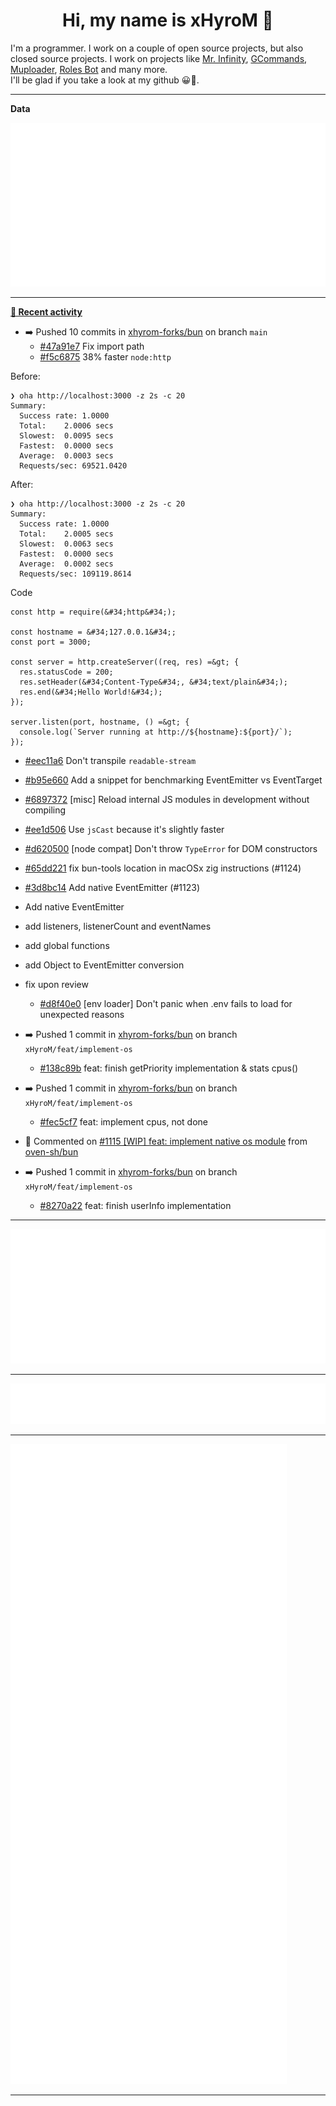 <p align="center">
    <!-- <img src="https://avatars.githubusercontent.com/u/56601352" width="192" alt="hyro's pfp" /> -->
    <h1 align="center">Hi, my name is xHyroM 👋</h1>
</p>

I'm a programmer. I work on a couple of open source projects, but also closed source projects. I work on projects like [Mr. Infinity](https://discord.com/oauth2/authorize?client_id=720321585625694239&scope=bot%20applications.commands&permissions=8&redirect_uri=https://blobs.gq/imanager&prompt=consent&response_type=code), [GCommands](https://github.com/Garlic-Team/GCommands), [Muploader](https://github.com/xHyroM/Muploader), [Roles Bot](https://github.com/xHyroM/roles-bot) and many more.  
I'll be glad if you take a look at my github 😀👀.

___
**Data**

<img src="https://github.com/xHyroM/xHyroM/blob/master/.cache/base.svg">

___

**[📰 Recent activity](https://github.com/xHyroM)**
* ➡️ Pushed 10 commits in [xhyrom-forks/bun](https://github.com/xhyrom-forks/bun) on branch `main`
  * [#47a91e7](https://github.com/xhyrom-forks/bun/commit/47a91e7) Fix import path
  * [#f5c6875](https://github.com/xhyrom-forks/bun/commit/f5c6875) 38% faster `node:http`

Before:
```fish
❯ oha http://localhost:3000 -z 2s -c 20
Summary:
  Success rate:	1.0000
  Total:	2.0006 secs
  Slowest:	0.0095 secs
  Fastest:	0.0000 secs
  Average:	0.0003 secs
  Requests/sec:	69521.0420
```

After:
```
❯ oha http://localhost:3000 -z 2s -c 20
Summary:
  Success rate:	1.0000
  Total:	2.0005 secs
  Slowest:	0.0063 secs
  Fastest:	0.0000 secs
  Average:	0.0002 secs
  Requests/sec:	109119.8614
```

Code

```
const http = require(&#34;http&#34;);

const hostname = &#34;127.0.0.1&#34;;
const port = 3000;

const server = http.createServer((req, res) =&gt; {
  res.statusCode = 200;
  res.setHeader(&#34;Content-Type&#34;, &#34;text/plain&#34;);
  res.end(&#34;Hello World!&#34;);
});

server.listen(port, hostname, () =&gt; {
  console.log(`Server running at http://${hostname}:${port}/`);
});
```
  * [#eec11a6](https://github.com/xhyrom-forks/bun/commit/eec11a6) Don&#39;t transpile `readable-stream`
  * [#b95e660](https://github.com/xhyrom-forks/bun/commit/b95e660) Add a snippet for benchmarking EventEmitter vs EventTarget
  * [#6897372](https://github.com/xhyrom-forks/bun/commit/6897372) [misc] Reload internal JS modules in development without compiling
  * [#ee1d506](https://github.com/xhyrom-forks/bun/commit/ee1d506) Use `jsCast` because it&#39;s slightly faster
  * [#d620500](https://github.com/xhyrom-forks/bun/commit/d620500) [node compat] Don&#39;t throw `TypeError` for DOM constructors
  * [#65dd221](https://github.com/xhyrom-forks/bun/commit/65dd221) fix bun-tools location in macOSx zig instructions (#1124)
  * [#3d8bc14](https://github.com/xhyrom-forks/bun/commit/3d8bc14) Add native EventEmitter (#1123)

* Add native EventEmitter

* add listeners, listenerCount and eventNames

* add global functions

* add Object to EventEmitter conversion

* fix upon review
  * [#d8f40e0](https://github.com/xhyrom-forks/bun/commit/d8f40e0) [env loader] Don&#39;t panic when .env fails to load for unexpected reasons
* ➡️ Pushed 1 commit in [xhyrom-forks/bun](https://github.com/xhyrom-forks/bun) on branch `xHyroM/feat/implement-os`
  * [#138c89b](https://github.com/xhyrom-forks/bun/commit/138c89b) feat: finish getPriority implementation &amp; stats cpus()
* ➡️ Pushed 1 commit in [xhyrom-forks/bun](https://github.com/xhyrom-forks/bun) on branch `xHyroM/feat/implement-os`
  * [#fec5cf7](https://github.com/xhyrom-forks/bun/commit/fec5cf7) feat: implement cpus, not done
* 💬 Commented on [#1115 [WIP] feat: implement native os module](https://github.com/oven-sh/bun/issues/1115) from [oven-sh/bun](https://github.com/oven-sh/bun)
* ➡️ Pushed 1 commit in [xhyrom-forks/bun](https://github.com/xhyrom-forks/bun) on branch `xHyroM/feat/implement-os`
  * [#8270a22](https://github.com/xhyrom-forks/bun/commit/8270a22) feat: finish userInfo implementation


___

<img src="https://github.com/xHyroM/xHyroM/blob/master/.cache/isocalendar.svg">

___

<img src="https://github.com/xHyroM/xHyroM/blob/master/.cache/languages.svg">

___

<img src="https://github.com/xHyroM/xHyroM/blob/master/.cache/achievements.svg">

___
